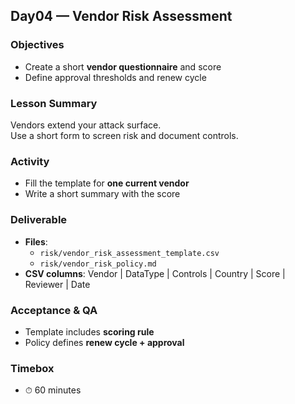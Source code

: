 ## Day04 — Vendor Risk Assessment

### Objectives
- Create a short **vendor questionnaire** and score  
- Define approval thresholds and renew cycle  

### Lesson Summary
Vendors extend your attack surface.  
Use a short form to screen risk and document controls.

### Activity
- Fill the template for **one current vendor**  
- Write a short summary with the score  

### Deliverable
- **Files**:  
  - `risk/vendor_risk_assessment_template.csv`  
  - `risk/vendor_risk_policy.md`  
- **CSV columns**: Vendor | DataType | Controls | Country | Score | Reviewer | Date  

### Acceptance & QA
- Template includes **scoring rule**  
- Policy defines **renew cycle + approval**  

### Timebox
- ⏱ 60 minutes
